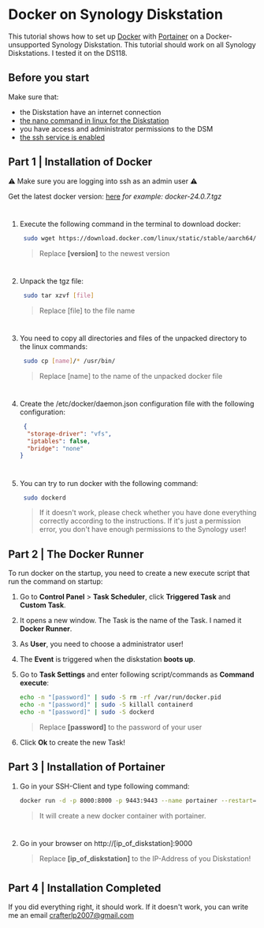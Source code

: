 # Docker on Synology Diskstation


This tutorial shows how to set up [Docker](https://www.docker.com) with [Portainer](https://www.portainer.io) on a Docker-unsupported Synology Diskstation. 
This tutorial should work on all Synology Diskstations. I tested it on the DS118.

## Before you start

Make sure that:
- the Diskstation have an internet connection
- [the nano command in linux for the Diskstation](https://think.unblog.ch/nano-auf-synology-nas-installieren/)
- you have access and administrator permissions to the DSM
- [the ssh service is enabled](https://kb.synology.com/de-de/DSM/tutorial/How_to_login_to_DSM_with_root_permission_via_SSH_Telnet)

## Part 1 | Installation of Docker

⚠️ Make sure you are logging into ssh as an admin user ⚠️

Get the latest docker version: [here](https://download.docker.com/linux/static/stable/aarch64/) *for example: docker-24.0.7.tgz*
#
1. Execute the following command in the terminal to download docker:

   ```Bash
    sudo wget https://download.docker.com/linux/static/stable/aarch64/[version]
   ```
   
   > Replace **[version]** to the newest version

#
2. Unpack the tgz file:
   ```Bash
    sudo tar xzvf [file]
   ```

   > Replace [file] to the file name

#
3. You need to copy all directories and files of the unpacked directory to the linux commands:
   ```Bash
    sudo cp [name]/* /usr/bin/
   ```

      > Replace [name] to the name of the unpacked docker file

#
4. Create the /etc/docker/daemon.json configuration file with the following configuration:
   ```json
    {
     "storage-driver": "vfs",
     "iptables": false,
     "bridge": "none"
   }
   ```

#
5. You can try to run docker with the following command:
   ```Bash
    sudo dockerd
   ```
   > If it doesn't work, please check whether you have done everything correctly according to the instructions. If it's just a permission error, you don't have enough permissions to the Synology user!

## Part 2 | The Docker Runner

To run docker on the startup, you need to create a new execute script that run the command on startup:

1. Go to **Control Panel** > **Task Scheduler**, click **Triggered Task** and **Custom Task**.
2. It opens a new window. The Task is the name of the Task. I named it **Docker Runner**.
3. As **User**, you need to choose a administrator user!
4. The **Event** is triggered when the diskstation **boots up**.
5. Go to **Task Settings** and enter following script/commands as **Command execute**:

   ```Bash
   echo -n "[password]" | sudo -S rm -rf /var/run/docker.pid
   echo -n "[password]" | sudo -S killall containerd
   echo -n "[password]" | sudo -S dockerd
   ```
   
   > Replace **[password]** to the password of your user

6. Click **Ok** to create the new Task!

## Part 3 | Installation of Portainer

1. Go in your SSH-Client and type following command:

   ```Bash
   docker run -d -p 8000:8000 -p 9443:9443 --name portainer --restart=always -v /var/run/docker.sock:/var/run/docker.sock -v portainer_data:/data portainer/portainer-ce:latest
   ```
   
   > It will create a new docker container with portainer.

#
2. Go in your browser on http://[ip_of_diskstation]:9000

   > Replace **[ip_of_diskstation]** to the IP-Address of you Diskstation!

#
## Part 4 | Installation Completed

If you did everything right, it should work. If it doesn't work, you can write me an email <a href="mailto:crafterlp2007@gmail.com">crafterlp2007@gmail.com</a>
